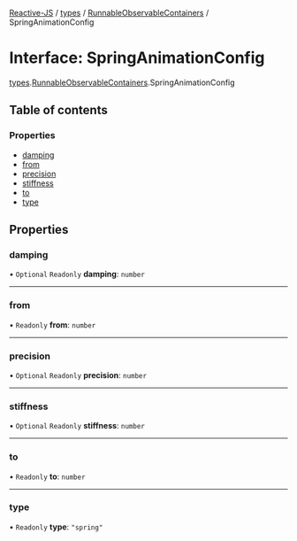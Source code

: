 [Reactive-JS](../README.md) / [types](../modules/types.md) / [RunnableObservableContainers](../modules/types.RunnableObservableContainers.md) / SpringAnimationConfig

# Interface: SpringAnimationConfig

[types](../modules/types.md).[RunnableObservableContainers](../modules/types.RunnableObservableContainers.md).SpringAnimationConfig

## Table of contents

### Properties

- [damping](types.RunnableObservableContainers.SpringAnimationConfig.md#damping)
- [from](types.RunnableObservableContainers.SpringAnimationConfig.md#from)
- [precision](types.RunnableObservableContainers.SpringAnimationConfig.md#precision)
- [stiffness](types.RunnableObservableContainers.SpringAnimationConfig.md#stiffness)
- [to](types.RunnableObservableContainers.SpringAnimationConfig.md#to)
- [type](types.RunnableObservableContainers.SpringAnimationConfig.md#type)

## Properties

### damping

• `Optional` `Readonly` **damping**: `number`

___

### from

• `Readonly` **from**: `number`

___

### precision

• `Optional` `Readonly` **precision**: `number`

___

### stiffness

• `Optional` `Readonly` **stiffness**: `number`

___

### to

• `Readonly` **to**: `number`

___

### type

• `Readonly` **type**: ``"spring"``
